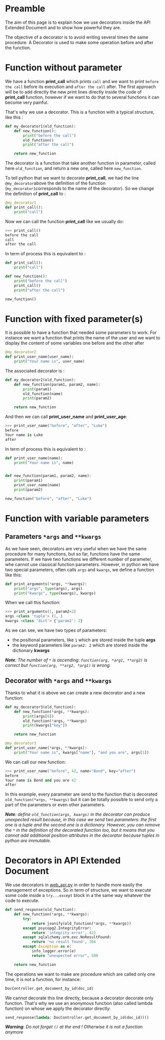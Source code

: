 # Preamble

The aim of this page is to explain how we use decorators inside the API Extended Document and to show how powerful they are.

The objective of a decorator is to avoid writing several times the same procedure. A Decorator is used to make some operation before and after the function.

# Function without parameter

We have a function **print_call** which prints `call` and we want to print `before the call` before its execution and `after the call` after.
The first approach will be to add directly the new print lines directly inside the code of **print_call** function, however if we want to do that to several functions it can become very painful.

That's why we use a decorator. This is a function with a typical structure, like this : 
```python
def my_decorator1(old_function):
    def new_function():
        print("before the call")
        old_function()
        print("after the call")

    return new_function
```
The decorator is a function that take another function in parameter, called here `old_function`, and return a new one, called here `new_function`. 

To tell python that we want to decorate **print_call**, we had the line `@my_decorator`above the definition of the function (`my_decorator1`corresponds to the name of the decorator). So we change the definition of **print_call** to :
```python
@my_decorator1
def print_call():
    print("call")
```

Now we can call the function **print_call** like we usually do:
```python
>>> print_call()
before the call
call
after the call
```

In term of process this is equivalent to :
```python
def print_call():
    print("call")

def new_function():
    print("before the call")
    print_call()
    print("after the call")

new_function()
```

# Function with fixed parameter(s)

It is possible to have a function that needed some parameters to work. For instance we want a function that prints the name of the user and we want to display the content of some variables one before and the other after

```python
@my_decorator2
def print_user_name(user_name):
    print("Your name is", user_name)
```

The associated decorator is :

```python
def my_decorator2(old_function):
    def new_function(param1, param2, name):
        print(param1)
        old_function(name)
        print(param2)

    return new_function
```

And then we can call **print_user_name** and **print_user_age**:
```python
>>> print_user_name("before", "after", "Luke")
before
Your name is Luke
after
```

In term of process this is equivalent to :
```python
def print_user_name(name):
    print("Your name is", name)


def new_function(param1, param2, name):
    print(param1)
    print_user_name(name)
    print(param2)

new_function("before", "after", "Luke")
```

# Function with variable parameters

## Parameters `*args` and `**kwargs`

As we have seen, decorators are very useful when we have the same procedure for many functions, but so far, functions have the same parameters. If we have two functions we different number of parameter, whe cannot use classical function parameters. However, in python we have two special parameters, often calls `args` and `kwargs`, we define a function like this:
```python
def print_arguments(*args, **kwargs):
    print("args", type(args), args)
    print("kwargs", type(kwargs), kwargs)
```
When we call this function:
```python
>>> print_arguments(1, param2=2)
args <class 'tuple'> (1, )
kwargs <class 'dict'> {'param2': 2}
```
As we can see, we have two types of parameters: 
- the positional parameters, like `1` which are stored inside the tuple **args** 
- the keyword parameters like `param2: 2` which are stored inside the dictionary **kwargs**

***Note**: The number of `*` is ascending: `function(arg, *arg1, **arg2)` is correct but `function(arg, **arg2, *arg1)` is wrong.*

## Decorator with `*args` and `**kwargs`

Thanks to what it is above we can create a new decorator and a new function:
```python
def my_decorator3(old_function):
    def new_function(*args, **kwargs):
        print(args[0])
        old_function(*args, **kwargs)
        print(kwargs["key"])

    return new_function

@my_decorator3
def print_user_name(*args, **kwargs):
    print("Your name is", kwargs["name"], "and you are", args[1])
```

We can call our new function:
```python
>>> print_user_name("before", 42, name="Bond", key="after")
before
Your name is Bond and you are 42
after
```
In this example, every parameter are send to the function that is decorated `old_function(*args, **kwargs)` but it can be totally possible to send only a part of the parameters or even other parameters.

***Note**: define `old_function(args, kwargs)` in the decorator can produce unexpected result because, in this case we send two parameters: the first one is a tuple and the second one is a dictionary. However, you can remove the `*` in the definition of the decorated function too, but it means that you cannot add additional position attributes in the decorator because tuples in python are immutable.*

# Decorators in API Extended Document

We use decorators in 
[web_api.py](../api/web_api.py)
in order to handle more easily the management of exceptions. So in term of structure, we want to execute some code inside a `try...except` block in a the same way whatever the code to execute.

```python
def send_response(old_function):
    def new_function(*args, **kwargs):
        try:
            return jsonify(old_function(*args, **kwargs))
        except psycopg2.IntegrityError:
            return 'integrity error', 422
        except sqlalchemy.orm.exc.NoResultFound:
            return 'no result found', 204
        except Exception as e:
            info_logger.error(e)
            return "unexpected error", 500

    return new_function
```

The operations we want to make are procedure which are called only one time, it is not a function, for instance: 
```python
DocController.get_document_by_id(doc_id)
```

We cannot decorate this line directly, because a decorator decorate only function. That's why we use an anonymous function (also called lambda function) on whose we apply the decorator directly:

```python
send_response(lambda: DocController.get_document_by_id(doc_id))()
```

***Warning**: Do not forget `()` at the end ! Otherwise it is not a function anymore*

